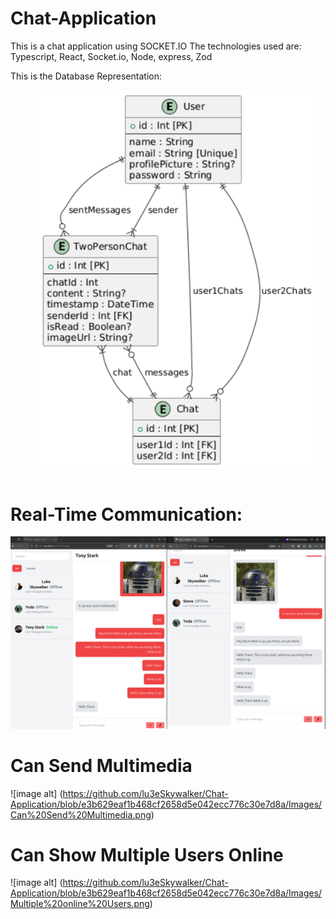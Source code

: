 # Chat-Application

This is a chat application using SOCKET.IO
The technologies used are:
Typescript, React, Socket.io, Node, express, Zod

This is the Database Representation:

![image alt](https://github.com/lu3eSkywalker/Chat-Application/blob/f8a0e4a3c0b95cead3baaf002ddbe550092e5e7e/Images/ER-%20Diagram.png)



# Real-Time Communication:
![image alt](https://github.com/lu3eSkywalker/Chat-Application/blob/e3b629eaf1b468cf2658d5e042ecc776c30e7d8a/Images/Real-timeCommunication.png)




# Can Send Multimedia
![image alt] (https://github.com/lu3eSkywalker/Chat-Application/blob/e3b629eaf1b468cf2658d5e042ecc776c30e7d8a/Images/Can%20Send%20Multimedia.png)




# Can Show Multiple Users Online
![image alt] (https://github.com/lu3eSkywalker/Chat-Application/blob/e3b629eaf1b468cf2658d5e042ecc776c30e7d8a/Images/Multiple%20online%20Users.png)
